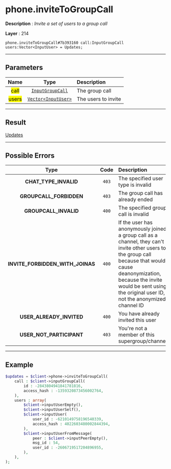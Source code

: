 # phone.inviteToGroupCall

**Description** : *Invite a set of users to a group call*

**Layer** : 214

```tl
phone.inviteToGroupCall#7b393160 call:InputGroupCall users:Vector<InputUser> = Updates;
```

---

## Parameters

| Name | Type | Description |
| :---: | :---: | :--- |
| <mark>call</mark> | [`InputGroupCall`](type/InputGroupCall) | The group call |
| <mark>users</mark> | [`Vector<InputUser>`](type/InputUser) | The users to invite |

---

## Result

[Updates](type/Updates)

---

## Possible Errors

| Type | Code | Description |
| :---: | :---: | :--- |
| **CHAT_TYPE_INVALID** | `403` | The specified user type is invalid |
| **GROUPCALL_FORBIDDEN** | `403` | The group call has already ended |
| **GROUPCALL_INVALID** | `400` | The specified group call is invalid |
| **INVITE_FORBIDDEN_WITH_JOINAS** | `400` | If the user has anonymously joined a group call as a channel, they can't invite other users to the group call because that would cause deanonymization, because the invite would be sent using the original user ID, not the anonymized channel ID |
| **USER_ALREADY_INVITED** | `400` | You have already invited this user |
| **USER_NOT_PARTICIPANT** | `403` | You're not a member of this supergroup/channel |

---

## Example

```php
$updates = $client->phone->inviteToGroupCall(
	call : $client->inputGroupCall(
		id : -2843804941841781816,
		access_hash : -1359320873456002764,
	),
	users : array(
		$client->inputUserEmpty(),
		$client->inputUserSelf(),
		$client->inputUser(
			user_id : -6210149758196540339,
			access_hash : 4022603480002844394,
		),
		$client->inputUserFromMessage(
			peer : $client->inputPeerEmpty(),
			msg_id : 54,
			user_id : -2606719517204896955,
		),
	),
);
```